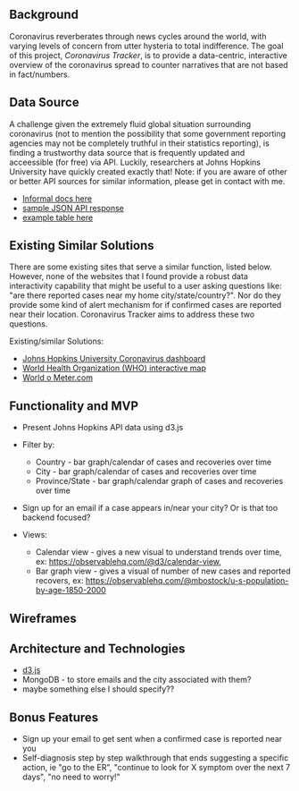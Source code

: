 ## Background

Coronavirus reverberates through news cycles around the world, with varying levels of concern from utter hysteria to total indifference.  The goal of this project, *Coronavirus Tracker*, is to provide a data-centric, interactive overview of the coronavirus spread to counter narratives that are not based in fact/numbers.

## Data Source

A challenge given the extremely fluid global situation surrounding coronavirus (not to mention the possibility that some government reporting agencies may not be completely truthful in their statistics reporting), is finding a trustworthy data source that is frequently updated and acceessible (for free) via API.  Luckily, researchers at Johns Hopkins University have quickly created exactly that!  Note: if you are aware of other or better API sources for similar information, please get in contact with me.  

* [Informal docs here](https://dev.to/pipedream/http-api-for-latest-wuhan-coronavirus-2019-ncov-data-20jj)
* [sample JSON API response](https://coronavirus.m.pipedream.net/)
* [example table here](https://github.com/CSSEGISandData/COVID-19/blob/master/csse_covid_19_data/csse_covid_19_daily_reports/02-25-2020.csv)


## Existing Similar Solutions

There are some existing sites that serve a similar function, listed below.  However, none of the websites that I found provide a robust data interactivity capability that might be useful to a user asking questions like: "are there reported cases near my home city/state/country?".  Nor do they provide some kind of alert mechanism for if confirmed cases are reported near their location.  Coronavirus Tracker aims to address these two questions.

Existing/similar Solutions:
  * [Johns Hopkins University Coronavirus dashboard](https://gisanddata.maps.arcgis.com/apps/opsdashboard/index.html#/bda7594740fd40299423467b48e9ecf6)
  * [World Health Organization (WHO) interactive map](https://experience.arcgis.com/experience/685d0ace521648f8a5beeeee1b9125cd)
  * [World o Meter.com](https://www.worldometers.info/coronavirus/)
  
  
 ## Functionality and MVP
   * Present Johns Hopkins API data using d3.js
     
   * Filter by:
     * Country - bar graph/calendar of cases and recoveries over time
     * City - bar graph/calendar of cases and recoveries over time
     * Province/State - bar graph/calendar graph of cases and recoveries over time
     
   * Sign up for an email if a case appears in/near your city?  Or is that too backend focused?
     
   * Views:
     * Calendar view - gives a new visual to understand trends over time, ex: https://observablehq.com/@d3/calendar-view, 
     * Bar graph view - gives a visual of number of new cases and reported recovers, ex: https://observablehq.com/@mbostock/u-s-population-by-age-1850-2000
     

     
   
 ## Wireframes
   
 
 
 ## Architecture and Technologies
   * [d3.js](https://github.com/d3/d3/wiki)
   * MongoDB - to store emails and the city associated with them?
   * maybe something else I should specify??
 
 
 ## Bonus Features
  * Sign up your email to get sent when a confirmed case is reported near you
  * Self-diagnosis step by step walkthrough that ends suggesting a specific action, ie "go to the ER", "continue to look for X symptom over the next 7 days", "no need to worry!"
 
 
